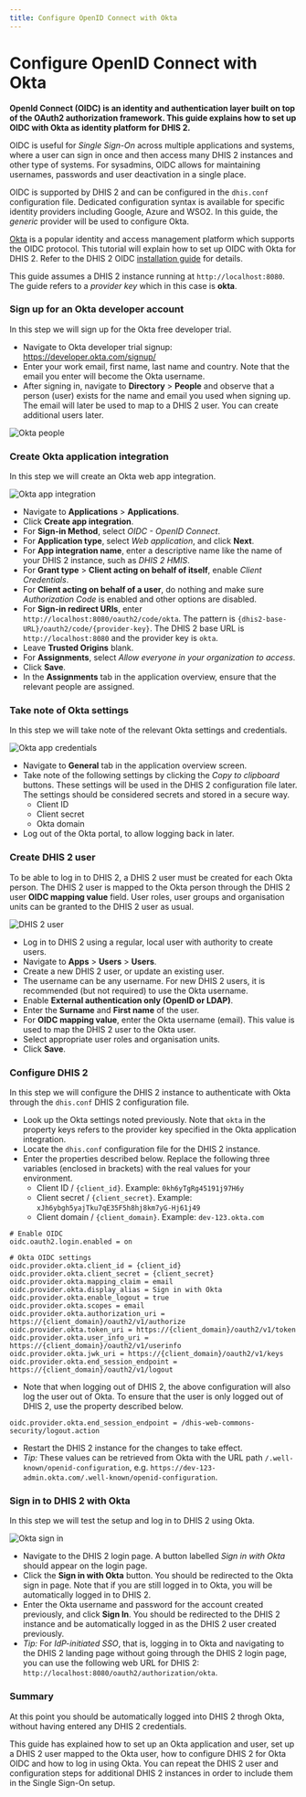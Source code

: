 ```yaml
---
title: Configure OpenID Connect with Okta
---
```


# Configure OpenID Connect with Okta

**OpenId Connect (OIDC) is an identity and authentication layer built on top of the OAuth2 authorization framework. This guide explains how to set up OIDC with Okta as identity platform for DHIS 2.**

OIDC is useful for _Single Sign-On_ across multiple applications and systems, where a user can sign in once and then access many DHIS 2 instances and other type of systems. For sysadmins, OIDC allows for maintaining usernames, passwords and user deactivation in a single place. 

OIDC is supported by DHIS 2 and can be configured in the `dhis.conf` configuration file. Dedicated configuration syntax is available for specific identity providers including Google, Azure and WSO2. In this guide, the _generic_ provider will be used to configure Okta.

[Okta](https://www.okta.com/) is a popular identity and access management platform which supports the OIDC protocol. This tutorial will explain how to set up OIDC with Okta for DHIS 2. Refer to the DHIS 2 OIDC [installation guide](https://docs.dhis2.org/en/manage/performing-system-administration/dhis-core-version-236/installation.html#install_oidc_configuration) for details.

This guide assumes a DHIS 2 instance running at `http://localhost:8080`. The guide refers to a *provider key* which in this case is **okta**.

### Sign up for an Okta developer account

In this step we will sign up for the Okta free developer trial.

* Navigate to Okta developer trial signup: https://developer.okta.com/signup/
* Enter your work email, first name, last name and country. Note that the email you enter will become the Okta username.
* After signing in, navigate to **Directory** > **People** and observe that a person (user) exists for the name and email you used when signing up. The email will later be used to map to a DHIS 2 user. You can create additional users later.

![Okta people](resources/images/okta_oidc_people.png)

### Create Okta application integration

In this step we will create an Okta web app integration.

![Okta app integration](resources/images/okta_oidc_app_integration.png)

* Navigate to **Applications** > **Applications**.
* Click **Create app integration**.
* For **Sign-in Method**, select *OIDC - OpenID Connect*.
* For **Application type**, select *Web application*, and click **Next**.
* For **App integration name**, enter a descriptive name like the name of your DHIS 2 instance, such as _DHIS 2 HMIS_.
* For **Grant type** > **Client acting on behalf of itself**, enable *Client Credentials*.
* For **Client acting on behalf of a user**, do nothing and make sure *Authorization Code* is enabled and other options are disabled.
* For **Sign-in redirect URIs**, enter `http://localhost:8080/oauth2/code/okta`. The pattern is `{dhis2-base-URL}/oauth2/code/{provider-key}`. The DHIS 2 base URL is `http://localhost:8080` and the provider key is `okta`.
* Leave **Trusted Origins** blank.
* For **Assignments**, select *Allow everyone in your organization to access*.
* Click **Save**.
* In the **Assignments** tab in the application overview, ensure that the relevant people are assigned.

### Take note of Okta settings

In this step we will take note of the relevant Okta settings and credentials.

![Okta app credentials](resources/images/okta_oidc_app_credentials.png)

* Navigate to **General** tab in the application overview screen.
* Take note of the following settings by clicking the _Copy to clipboard_ buttons. These settings will be used in the DHIS 2 configuration file later. The settings should be considered secrets and stored in a secure way.
    * Client ID  
    * Client secret  
    * Okta domain
* Log out of the Okta portal, to allow logging back in later.

### Create DHIS 2 user

To be able to log in to DHIS 2, a DHIS 2 user must be created for each Okta person. The DHIS 2 user is mapped to the Okta person through the DHIS 2 user **OIDC mapping value** field. User roles, user groups and organisation units can be granted to the DHIS 2 user as usual.

![DHIS 2 user](resources/images/okta_oidc_dhis2_user.png)

* Log in to DHIS 2 using a regular, local user with authority to create users.
* Navigate to **Apps** > **Users** > **Users**.
* Create a new DHIS 2 user, or update an existing user.
* The username can be any username. For new DHIS 2 users, it is recommended (but not required) to use the Okta username.
* Enable **External authentication only (OpenID or LDAP)**.
* Enter the **Surname** and **First name** of the user.
* For **OIDC mapping value**, enter the Okta username (email). This value is used to map the DHIS 2 user to the Okta user.
* Select appropriate user roles and organisation units.
* Click **Save**.

### Configure DHIS 2

In this step we will configure the DHIS 2 instance to authenticate with Okta through the `dhis.conf` DHIS 2 configuration file.

* Look up the Okta settings noted previously. Note that `okta` in the property keys refers to the provider key specified in the Okta application integration.
* Locate the `dhis.conf` configuration file for the DHIS 2 instance.
* Enter the properties described below. Replace the following three variables (enclosed in brackets) with the real values for your environment.
    * Client ID / `{client_id}`. Example: `0kh6yTgRg45191j97H6y`
    * Client secret / `{client_secret}`. Example: `xJh6ybgh5yajTku7qE35F5h8hj8km7yG-Hj61j49`
    * Client domain / `{client_domain}`. Example: `dev-123.okta.com`

```properties
# Enable OIDC
oidc.oauth2.login.enabled = on

# Okta OIDC settings
oidc.provider.okta.client_id = {client_id}
oidc.provider.okta.client_secret = {client_secret}
oidc.provider.okta.mapping_claim = email
oidc.provider.okta.display_alias = Sign in with Okta
oidc.provider.okta.enable_logout = true
oidc.provider.okta.scopes = email
oidc.provider.okta.authorization_uri = https://{client_domain}/oauth2/v1/authorize
oidc.provider.okta.token_uri = https://{client_domain}/oauth2/v1/token
oidc.provider.okta.user_info_uri = https://{client_domain}/oauth2/v1/userinfo
oidc.provider.okta.jwk_uri = https://{client_domain}/oauth2/v1/keys
oidc.provider.okta.end_session_endpoint = https://{client_domain}/oauth2/v1/logout
```

* Note that when logging out of DHIS 2, the above configuration will also log the user out of Okta. To ensure that the user is only logged out of DHIS 2, use the property described below.

```properties
oidc.provider.okta.end_session_endpoint = /dhis-web-commons-security/logout.action
```

* Restart the DHIS 2 instance for the changes to take effect.
* _Tip:_ These values can be retrieved from Okta with the URL path `/.well-known/openid-configuration`, e.g. `https://dev-123-admin.okta.com/.well-known/openid-configuration`.

### Sign in to DHIS 2 with Okta

In this step we will test the setup and log in to DHIS 2 using Okta.

![Okta sign in](resources/images/okta_oidc_sign_in.png)

* Navigate to the DHIS 2 login page. A button labelled *Sign in with Okta* should appear on the login page.
* Click the **Sign in with Okta** button. You should be redirected to the Okta sign in page. Note that if you are still logged in to Okta, you will be automatically logged in to DHIS 2.
* Enter the Okta username and password for the account created previously, and click **Sign In**. You should be redirected to the DHIS 2 instance and be automatically logged in as the DHIS 2 user created previously.
* _Tip:_ For _IdP-initiated SSO_, that is, logging in to Okta and navigating to the DHIS 2 landing page without going through the DHIS 2 login page, you can use the following web URL for DHIS 2: `http://localhost:8080/oauth2/authorization/okta`.  

### Summary

At this point you should be automatically logged into DHIS 2 throgh Okta, without having entered any DHIS 2 credentials.

This guide has explained how to set up an Okta application and user, set up a DHIS 2 user mapped to the Okta user, how to configure DHIS 2 for Okta OIDC and how to log in using Okta. You can repeat the DHIS 2 user and configuration steps for additional DHIS 2 instances in order to include them in the Single Sign-On setup.
